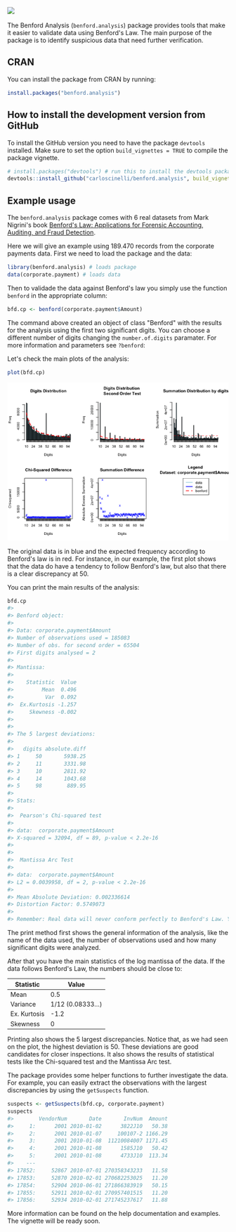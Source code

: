 <!-- README.md is generated from README.Rmd. Please edit that file -->
![](http://cranlogs.r-pkg.org/badges/grand-total/benford.analysis)

The Benford Analysis (`benford.analysis`) package provides tools that make it easier to validate data using Benford's Law. The main purpose of the package is to identify suspicious data that need further verification.

CRAN
----

You can install the package from CRAN by running:

``` r
install.packages("benford.analysis")
```

How to install the development version from GitHub
--------------------------------------------------

To install the GitHub version you need to have the package `devtools` installed. Make sure to set the option `build_vignettes = TRUE` to compile the package vignette.

``` r
# install.packages("devtools") # run this to install the devtools package
devtools::install_github("carloscinelli/benford.analysis", build_vignettes = TRUE)
```

Example usage
-------------

The `benford.analysis` package comes with 6 real datasets from Mark Nigrini's book [Benford's Law: Applications for Forensic Accounting, Auditing, and Fraud Detection](http://www.amazon.com/gp/product/B007KG9ZAI/ref=as_li_ss_tl?ie=UTF8&camp=1789&creative=390957&creativeASIN=B007KG9ZAI&linkCode=as2&tag=analreal-20).

Here we will give an example using 189.470 records from the corporate payments data. First we need to load the package and the data:

``` r
library(benford.analysis) # loads package
data(corporate.payment) # loads data
```

Then to validade the data against Benford's law you simply use the function `benford` in the appropriate column:

``` r
bfd.cp <- benford(corporate.payment$Amount)
```

The command above created an object of class "Benford" with the results for the analysis using the first two significant digits. You can choose a different number of digits changing the `number.of.digits` paramater. For more information and parameters see `?benford`:

Let's check the main plots of the analysis:

``` r
plot(bfd.cp)
```

![](README-unnamed-chunk-6-1.png)

The original data is in blue and the expected frequency according to Benford's law is in red. For instance, in our example, the first plot shows that the data do have a tendency to follow Benford's law, but also that there is a clear discrepancy at 50.

You can print the main results of the analysis:

``` r
bfd.cp
#> 
#> Benford object:
#>  
#> Data: corporate.payment$Amount 
#> Number of observations used = 185083 
#> Number of obs. for second order = 65504 
#> First digits analysed = 2
#> 
#> Mantissa: 
#> 
#>    Statistic  Value
#>         Mean  0.496
#>          Var  0.092
#>  Ex.Kurtosis -1.257
#>     Skewness -0.002
#> 
#> 
#> The 5 largest deviations: 
#> 
#>   digits absolute.diff
#> 1     50       5938.25
#> 2     11       3331.98
#> 3     10       2811.92
#> 4     14       1043.68
#> 5     98        889.95
#> 
#> Stats:
#> 
#>  Pearson's Chi-squared test
#> 
#> data:  corporate.payment$Amount
#> X-squared = 32094, df = 89, p-value < 2.2e-16
#> 
#> 
#>  Mantissa Arc Test
#> 
#> data:  corporate.payment$Amount
#> L2 = 0.0039958, df = 2, p-value < 2.2e-16
#> 
#> Mean Absolute Deviation: 0.002336614
#> Distortion Factor: 0.5749073
#> 
#> Remember: Real data will never conform perfectly to Benford's Law. You should not focus on p-values!
```

The print method first shows the general information of the analysis, like the name of the data used, the number of observations used and how many significant digits were analyzed.

After that you have the main statistics of the log mantissa of the data. If the data follows Benford's Law, the numbers should be close to:

| Statistic    | Value           |
|--------------|-----------------|
| Mean         | 0.5             |
| Variance     | 1/12 (0.08333…) |
| Ex. Kurtosis | -1.2            |
| Skewness     | 0               |

Printing also shows the 5 largest discrepancies. Notice that, as we had seen on the plot, the highest deviation is 50. These deviations are good candidates for closer inspections. It also shows the results of statistical tests like the Chi-squared test and the Mantissa Arc test.

The package provides some helper functions to further investigate the data. For example, you can easily extract the observations with the largest discrepancies by using the `getSuspects` function.

``` r
suspects <- getSuspects(bfd.cp, corporate.payment)
suspects
#>        VendorNum       Date       InvNum  Amount
#>     1:      2001 2010-01-02      3822J10   50.38
#>     2:      2001 2010-01-07     100107-2 1166.29
#>     3:      2001 2010-01-08  11210084007 1171.45
#>     4:      2001 2010-01-08      1585J10   50.42
#>     5:      2001 2010-01-08      4733J10  113.34
#>    ---                                          
#> 17852:     52867 2010-07-01 270358343233   11.58
#> 17853:     52870 2010-02-01 270682253025   11.20
#> 17854:     52904 2010-06-01 271866383919   50.15
#> 17855:     52911 2010-02-01 270957401515   11.20
#> 17856:     52934 2010-02-01 271745237617   11.88
```

More information can be found on the help documentation and examples. The vignette will be ready soon.
